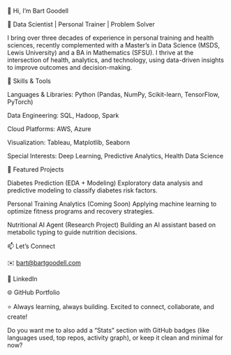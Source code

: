 👋 Hi, I’m Bart Goodell

🎯 Data Scientist | Personal Trainer | Problem Solver

I bring over three decades of experience in personal training and health sciences, recently complemented with a Master’s in Data Science (MSDS, Lewis University) and a BA in Mathematics (SFSU). I thrive at the intersection of health, analytics, and technology, using data-driven insights to improve outcomes and decision-making.

🔧 Skills & Tools

Languages & Libraries: Python (Pandas, NumPy, Scikit-learn, TensorFlow, PyTorch)

Data Engineering: SQL, Hadoop, Spark

Cloud Platforms: AWS, Azure

Visualization: Tableau, Matplotlib, Seaborn

Special Interests: Deep Learning, Predictive Analytics, Health Data Science

📂 Featured Projects

Diabetes Prediction (EDA + Modeling)
Exploratory data analysis and predictive modeling to classify diabetes risk factors.

Personal Training Analytics (Coming Soon)
Applying machine learning to optimize fitness programs and recovery strategies.

Nutritional AI Agent (Research Project)
Building an AI assistant based on metabolic typing to guide nutrition decisions.

📫 Let’s Connect

✉️ bart@bartgoodell.com

💼 LinkedIn

🌐 GitHub Portfolio

⭐️ Always learning, always building. Excited to connect, collaborate, and create!

Do you want me to also add a “Stats” section with GitHub badges (like languages used, top repos, activity graph), or keep it clean and minimal for now?
